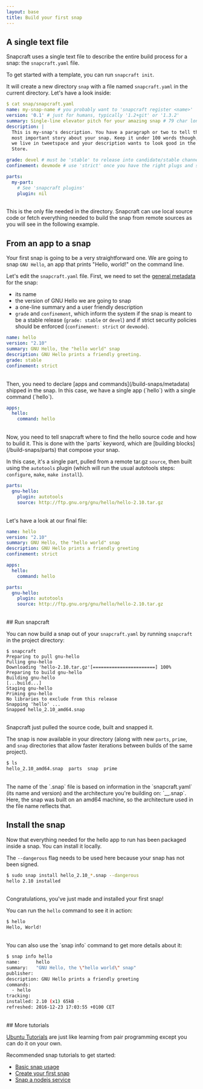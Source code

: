```yaml
---
layout: base
title: Build your first snap
---
```


## A single text file

Snapcraft uses a single text file to describe the entire build process for a snap: the `snapcraft.yaml` file.

To get started with a template, you can run `snapcraft init`.

It will create a new directory `snap` with a file named `snapcraft.yaml` in the current directory.
Let's have a look inside:

```yaml
$ cat snap/snapcraft.yaml
name: my-snap-name # you probably want to 'snapcraft register <name>'
version: '0.1' # just for humans, typically '1.2+git' or '1.3.2'
summary: Single-line elevator pitch for your amazing snap # 79 char long summary
description: |
  This is my-snap's description. You have a paragraph or two to tell the
  most important story about your snap. Keep it under 100 words though,
  we live in tweetspace and your description wants to look good in the Snap
  Store.

grade: devel # must be 'stable' to release into candidate/stable channels
confinement: devmode # use 'strict' once you have the right plugs and slots

parts:
  my-part:
    # See 'snapcraft plugins'
    plugin: nil
```
<br>
This is the only file needed in the directory. Snapcraft can use local source code or fetch everything needed to build the snap from remote sources as you will see in the following example.

## From an app to a snap

Your first snap is going to be a very straightforward one. We are going to snap `GNU Hello`, an app that prints "Hello, world!" on the command line.

Let's edit the `snapcraft.yaml` file. First, we need to set the [general metadata](/build-snaps/syntax) for the snap:

* its name
* the version of GNU Hello we are going to snap
* a one-line summary and a user friendly description
* `grade` and `confinement`, which inform the system if the snap is meant to be a stable release (`grade: stable` or `devel`) and if strict security policies should be enforced (`confinement: strict` or `devmode`).

```yaml
name: hello
version: "2.10"
summary: GNU Hello, the "hello world" snap
description: GNU Hello prints a friendly greeting.
grade: stable
confinement: strict
```

<br>
Then, you need to declare [apps and commands](/build-snaps/metadata) shipped in the snap. In this case, we have a single app (`hello`) with a single command (`hello`).

```yaml
apps:
  hello:
    command: hello
```

<br>
Now, you need to tell snapcraft where to find the hello source code and how to build it. This is done with the `parts` keyword, which are [building blocks](/build-snaps/parts) that compose your snap.

In this case, it's a single part, pulled from a remote tar.gz `source`, then built using the `autotools` plugin (which will run the usual autotools steps: `configure`, `make`, `make install`).

```yaml
parts:
  gnu-hello:
    plugin: autotools
    source: http://ftp.gnu.org/gnu/hello/hello-2.10.tar.gz
```
<br>
Let's have a look at our final file:

```yaml
name: hello
version: "2.10"
summary: GNU Hello, the "hello world" snap
description: GNU Hello prints a friendly greeting
confinement: strict

apps:
  hello:
    command: hello

parts:
  gnu-hello:
    plugin: autotools
    source: http://ftp.gnu.org/gnu/hello/hello-2.10.tar.gz
```

<br>
## Run snapcraft

You can now build a snap out of your `snapcraft.yaml` by running `snapcraft` in the project directory:

```
$ snapcraft
Preparing to pull gnu-hello
Pulling gnu-hello
Downloading 'hello-2.10.tar.gz'[=======================] 100%
Preparing to build gnu-hello
Building gnu-hello
[...build...]
Staging gnu-hello
Priming gnu-hello
No libraries to exclude from this release
Snapping 'hello' ...
Snapped hello_2.10_amd64.snap
```
<br>
Snapcraft just pulled the source code, built and snapped it.

The snap is now available in your directory (along with new `parts`, `prime`, and `snap` directories that allow faster iterations between builds of the same project).

```bash
$ ls
hello_2.10_amd64.snap  parts  snap  prime
```
<br>
The name of the `.snap` file is based on information in the `snapcraft.yaml` (its name and version) and the architecture you're building on: `<name>_<version>_<arch>.snap`. Here, the snap was built on an amd64 machine, so the architecture used in the file name reflects that.

## Install the snap

Now that everything needed for the hello app to run has been packaged inside a snap. You can install it locally.

The  `--dangerous` flag needs to be used here because your snap has not been signed.

```bash
$ sudo snap install hello_2.10_*.snap --dangerous
hello 2.10 installed
```

<br>
Congratulations, you've just made and installed your first snap!

You can run the `hello` command to see it in action:

```bash
$ hello
Hello, World!
```
<br>
You can also use the `snap info` command to get more details about it:

```bash
$ snap info hello
name:      hello
summary:   "GNU Hello, the \"hello world\" snap"
publisher:
description: GNU Hello prints a friendly greeting
commands:
  - hello
tracking:  
installed: 2.10 (x1) 65kB -
refreshed: 2016-12-23 17:03:55 +0100 CET
```

<br>
## More tutorials

[Ubuntu Tutorials](https://tutorials.ubuntu.com/) are just like learning from pair programming except you can do it on your own.

Recommended snap tutorials to get started:

* [Basic snap usage](https://tutorials.ubuntu.com/tutorial/basic-snap-usage?utm_source=snapcraft.io&utm_medium=buildfirstsnap&utm_campaign=tutorials)
* [Create your first snap](https://tutorials.ubuntu.com/tutorial/create-your-first-snap?utm_source=snapcraft.io&utm_medium=buildfirstsnap&utm_campaign=tutorials)
* [Snap a nodejs service](https://tutorials.ubuntu.com/tutorial/build-a-nodejs-service?utm_source=snapcraft.io&utm_medium=buildfirstsnap&utm_campaign=tutorials)